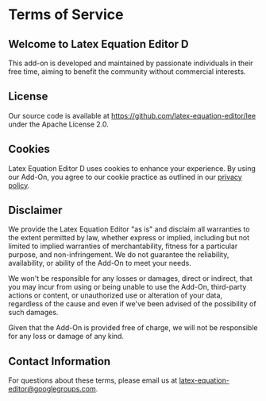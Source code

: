 # Terms of Service

## Welcome to Latex Equation Editor D

This add-on is developed and maintained by passionate individuals in their free time, aiming to
benefit the community without commercial interests.

## License

Our source code is available at <https://github.com/latex-equation-editor/lee> under the
Apache License 2.0.

## Cookies

Latex Equation Editor D uses cookies to enhance your experience. By using our Add-On, you agree to
our cookie practice as outlined in our [privacy policy](privacy_for_docs.md).

## Disclaimer

We provide the Latex Equation Editor "as is" and disclaim all warranties to the extent permitted by
law, whether express or implied, including but not limited to implied warranties of merchantability,
fitness for a particular purpose, and non-infringement. We do not guarantee the reliability,
availability, or ability of the Add-On to meet your needs.

We won't be responsible for any losses or damages, direct or indirect, that you may incur from
using or being unable to use the Add-On, third-party actions or content, or unauthorized use or
alteration of your data, regardless of the cause and even if we've been advised of the possibility
of such damages.

Given that the Add-On is provided free of charge, we will not be responsible for any loss or damage
of any kind.

## Contact Information

For questions about these terms, please email us at <latex-equation-editor@googlegroups.com>.
